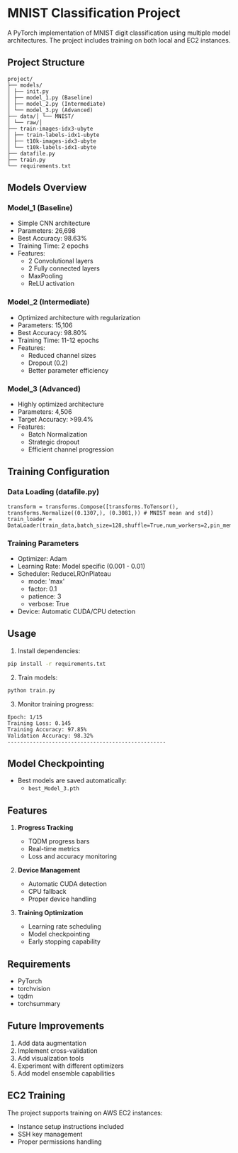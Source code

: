 # MNIST Classification Project

A PyTorch implementation of MNIST digit classification using multiple model architectures. The project includes training on both local and EC2 instances.

## Project Structure

```
project/
├── models/
│ ├── init.py
│ ├── model_1.py (Baseline)
│ ├── model_2.py (Intermediate)
│ └── model_3.py (Advanced)
├── data/│ └── MNIST/
│ └── raw/│ 
├── train-images-idx3-ubyte
│ ├── train-labels-idx1-ubyte
│ ├── t10k-images-idx3-ubyte
│ └── t10k-labels-idx1-ubyte
├── datafile.py
├── train.py
└── requirements.txt
```

## Models Overview

### Model_1 (Baseline)

- Simple CNN architecture
- Parameters: 26,698
- Best Accuracy: 98.63%
- Training Time: 2 epochs
- Features:
  - 2 Convolutional layers
  - 2 Fully connected layers
  - MaxPooling
  - ReLU activation

### Model_2 (Intermediate)

- Optimized architecture with regularization
- Parameters: 15,106
- Best Accuracy: 98.80%
- Training Time: 11-12 epochs
- Features:
  - Reduced channel sizes
  - Dropout (0.2)
  - Better parameter efficiency

### Model_3 (Advanced)

- Highly optimized architecture
- Parameters: 4,506
- Target Accuracy: >99.4%
- Features:
  - Batch Normalization
  - Strategic dropout
  - Efficient channel progression

## Training Configuration

### Data Loading (datafile.py)

```
transform = transforms.Compose([transforms.ToTensor(),
transforms.Normalize((0.1307,), (0.3081,)) # MNIST mean and std])
train_loader = DataLoader(train_data,batch_size=128,shuffle=True,num_workers=2,pin_memory=True)
```

### Training Parameters

- Optimizer: Adam
- Learning Rate: Model specific (0.001 - 0.01)
- Scheduler: ReduceLROnPlateau
  - mode: 'max'
  - factor: 0.1
  - patience: 3
  - verbose: True
- Device: Automatic CUDA/CPU detection

## Usage

1. Install dependencies:

```bash
pip install -r requirements.txt
```

2. Train models:

```bash
python train.py
```

3. Monitor training progress:

```
Epoch: 1/15
Training Loss: 0.145
Training Accuracy: 97.85%
Validation Accuracy: 98.32%
--------------------------------------------------
```

## Model Checkpointing

- Best models are saved automatically:
  - `best_Model_3.pth`

## Features

1. **Progress Tracking**

   - TQDM progress bars
   - Real-time metrics
   - Loss and accuracy monitoring
2. **Device Management**

   - Automatic CUDA detection
   - CPU fallback
   - Proper device handling
3. **Training Optimization**

   - Learning rate scheduling
   - Model checkpointing
   - Early stopping capability

## Requirements

- PyTorch
- torchvision
- tqdm
- torchsummary

## Future Improvements

1. Add data augmentation
2. Implement cross-validation
3. Add visualization tools
4. Experiment with different optimizers
5. Add model ensemble capabilities

## EC2 Training

The project supports training on AWS EC2 instances:

- Instance setup instructions included
- SSH key management
- Proper permissions handling
